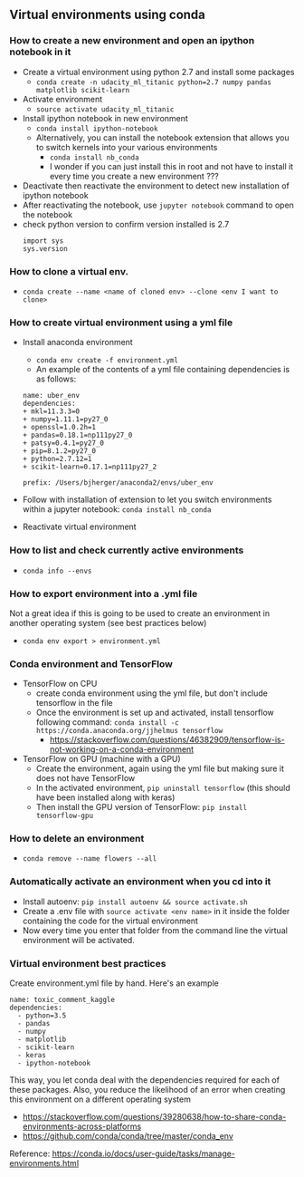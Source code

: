 ## Virtual environments using conda

### How to create a new environment and open an ipython notebook in it
- Create a virtual environment using python 2.7 and install some packages
    + `conda create -n udacity_ml_titanic python=2.7 numpy pandas matplotlib scikit-learn`
- Activate environment
    + `source activate udacity_ml_titanic`
- Install ipython notebook in new environment
    + `conda install ipython-notebook`
    + Alternatively, you can install the notebook extension that allows you to switch kernels into your various environments
        * `conda install nb_conda`
        * I wonder if you can just install this in root and not have to install it every time you create a new environment ???
- Deactivate then reactivate the environment to detect new installation of ipython notebook
- After reactivating the notebook, use `jupyter notebook` command to open the notebook
- check python version to confirm  version installed is 2.7
    ```
    import sys
    sys.version
    ```

### How to clone a virtual env.
- `conda create --name <name of cloned env> --clone <env I want to clone>`

### How to create virtual environment using a yml file
- Install anaconda environment
    - `conda env create -f environment.yml`
    - An example of the contents of a yml file containing dependencies is as follows:

    ```
    name: uber_env
    dependencies:
    + mkl=11.3.3=0
    + numpy=1.11.1=py27_0
    + openssl=1.0.2h=1
    + pandas=0.18.1=np111py27_0
    + patsy=0.4.1=py27_0
    + pip=8.1.2=py27_0
    + python=2.7.12=1
    + scikit-learn=0.17.1=np111py27_2

    prefix: /Users/bjherger/anaconda2/envs/uber_env
    ```
- Follow with installation of extension to let you switch environments within a jupyter notebook: `conda install nb_conda`
- Reactivate virtual environment

### How to list and check currently active environments
- `conda info --envs`

### How to export environment into a .yml file
Not a great idea if this is going to be used to create an environment in another operating system (see best practices below)
- `conda env export > environment.yml`

### Conda environment and TensorFlow
- TensorFlow on CPU
    + create conda environment using the yml file, but don't include tensorflow in the file
    + Once the environment is set up and activated, install tensorflow following command: `conda install -c https://conda.anaconda.org/jjhelmus tensorflow`
        * https://stackoverflow.com/questions/46382909/tensorflow-is-not-working-on-a-conda-environment
- TensorFlow on GPU (machine with a GPU)
    - Create the environment, again using the yml file but making sure it does not have TensorFlow
    - In the activated environment, `pip uninstall tensorflow` (this should have been installed along with keras)
    - Then install the GPU version of TensorFlow: `pip install tensorflow-gpu`

### How to delete an environment
- `conda remove --name flowers --all`

### Automatically activate an environment when you cd into it
- Install autoenv: `pip install autoenv && source activate.sh`
- Create a .env file with `source activate <env name>` in it inside the folder containing the code for the virtual environment
- Now every time you enter that folder from the command line the virtual environment will be activated.

### Virtual environment best practices
Create environment.yml file by hand. Here's an example

```
name: toxic_comment_kaggle
dependencies:
  - python=3.5
  - pandas
  - numpy
  - matplotlib
  - scikit-learn
  - keras
  - ipython-notebook
```

This way, you let conda deal with the dependencies required for each of these packages. Also, you reduce the likelihood of an error when creating this environment on a different operating system

- https://stackoverflow.com/questions/39280638/how-to-share-conda-environments-across-platforms
- https://github.com/conda/conda/tree/master/conda_env

Reference: https://conda.io/docs/user-guide/tasks/manage-environments.html